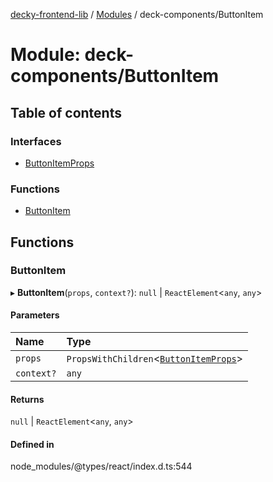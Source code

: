 [decky-frontend-lib](../README.md) / [Modules](../modules.md) / deck-components/ButtonItem

# Module: deck-components/ButtonItem

## Table of contents

### Interfaces

- [ButtonItemProps](../interfaces/deck_components_ButtonItem.ButtonItemProps.md)

### Functions

- [ButtonItem](deck_components_ButtonItem.md#buttonitem)

## Functions

### ButtonItem

▸ **ButtonItem**(`props`, `context?`): ``null`` \| `ReactElement`<`any`, `any`\>

#### Parameters

| Name | Type |
| :------ | :------ |
| `props` | `PropsWithChildren`<[`ButtonItemProps`](../interfaces/deck_components_ButtonItem.ButtonItemProps.md)\> |
| `context?` | `any` |

#### Returns

``null`` \| `ReactElement`<`any`, `any`\>

#### Defined in

node_modules/@types/react/index.d.ts:544
